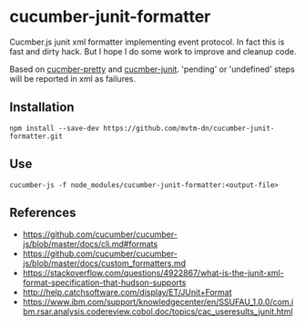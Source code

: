 # cucumber-junit-formatter
Cucmber.js junit xml formatter implementing event protocol. In fact this is fast and dirty hack. But I hope I do some work to improve and cleanup code. 

Based on [cucmber-pretty](https://github.com/kozhevnikov/cucumber-pretty) and [cucmber-junit](https://github.com/stjohnjohnson/cucumber-junit).
'pending' or 'undefined' steps will be reported in xml as failures.

## Installation
```
npm install --save-dev https://github.com/mvtm-dn/cucumber-junit-formatter.git
```

## Use
```
cucumber-js -f node_modules/cucumber-junit-formatter:<output-file>
```


## References

- https://github.com/cucumber/cucumber-js/blob/master/docs/cli.md#formats
- https://github.com/cucumber/cucumber-js/blob/master/docs/custom_formatters.md
- https://stackoverflow.com/questions/4922867/what-is-the-junit-xml-format-specification-that-hudson-supports
- http://help.catchsoftware.com/display/ET/JUnit+Format
- https://www.ibm.com/support/knowledgecenter/en/SSUFAU_1.0.0/com.ibm.rsar.analysis.codereview.cobol.doc/topics/cac_useresults_junit.html
